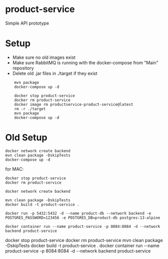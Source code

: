 # product-service

Simple API prototype 

# Setup

- Make sure no old images exist
- Make sure RabbitMQ is running with the docker-compose from "Main" repository
- Delete old .jar files in ./target if they exist

```shell
    mvn package
    docker-compose up -d
```

```shell
    docker stop product-service
    docker rm product-service
    docker image rm productservice-product-service@latest
    rm -r ./target
    mvn package
    docker-compose up -d
```

# Old Setup

    docker network create backend
    mvn clean package -DskipTests
    docker-compose up -d


for MAC:
    
    docker stop product-service
    docker rm product-service

    docker network create backend
    
    mvn clean package -DskipTests
    docker build -t product-service .
    
    docker run -p 5432:5432 -d --name product-db --network backend -e POSTGRES_PASSWORD=123456 -e POSTGRES_DB=product-db postgres:13-alpine
    
    docker container run --name product-service -p 8084:8084 -d --network backend product-service


docker stop product-service
docker rm product-service
mvn clean package -DskipTests
docker build -t product-service .
docker container run --name product-service -p 8084:8084 -d --network backend product-service

